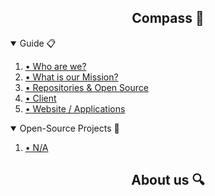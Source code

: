 <div align="center">
  <h2 align="center">Compass 🧭</h2>
</div>

<!-- Table of Contents -->

<details open>
<summary>Guide 📋</summary>
  <ol>
    <li><a href="#About us 🔍">• Who are we?</a></li>
    <li><a href="#What is our Mission?">• What is our Mission?</a></li>
    <li><a href="#Repositories & Open Source">• Repositories & Open Source</a></li>
    <li><a href="#Client">• Client</a></li>
    <li><a href="#Website / Applications">• Website / Applications</a></li>
  </ol>
</details>

<details open>
<summary>Open-Source Projects 📂</summary>
<ol>
  <li><a href="">• N/A</a></li>
</ol>
</details>

<!-- Who are we? -->
<div align="center">
  <h2 align="center">About us 🔍</h2>
</div>
